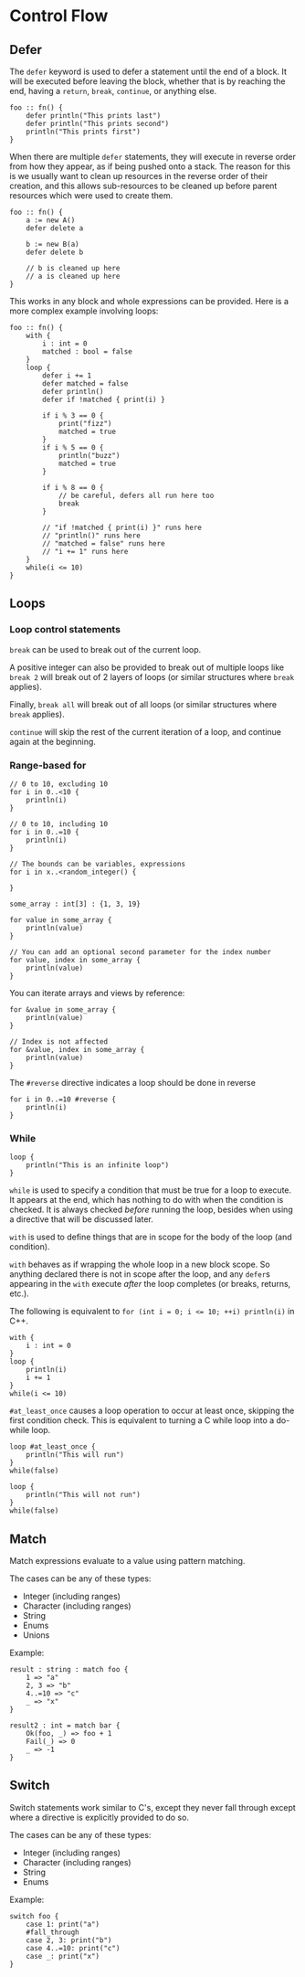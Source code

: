 # Control Flow

## Defer

The `defer` keyword is used to defer a statement until the end of a block. It will be executed before leaving the block,
whether that is by reaching the end, having a `return`, `break`, `continue`, or anything else.


```
foo :: fn() {
    defer println("This prints last")
    defer println("This prints second")
    println("This prints first")
}
```

When there are multiple `defer` statements, they will execute in reverse order from how they appear, as if being pushed onto a stack.
The reason for this is we usually want to clean up resources in the reverse order of their creation, and this allows
sub-resources to be cleaned up before parent resources which were used to create them.

```
foo :: fn() {
    a := new A()
    defer delete a

    b := new B(a)
    defer delete b

    // b is cleaned up here
    // a is cleaned up here
}
```

This works in any block and whole expressions can be provided. Here is a more complex example involving loops:

```
foo :: fn() {
    with {
        i : int = 0
        matched : bool = false
    }
    loop {
        defer i += 1
        defer matched = false
        defer println()
        defer if !matched { print(i) }

        if i % 3 == 0 {
            print("fizz")
            matched = true
        }
        if i % 5 == 0 {
            println("buzz")
            matched = true
        }

        if i % 8 == 0 {
            // be careful, defers all run here too
            break
        }

        // "if !matched { print(i) }" runs here
        // "println()" runs here
        // "matched = false" runs here
        // "i += 1" runs here
    }
    while(i <= 10)
}
```

## Loops

### Loop control statements

`break` can be used to break out of the current loop.

A positive integer can also be provided to break out of multiple loops like `break 2` 
will break out of 2 layers of loops (or similar structures where `break` applies).

Finally, `break all` will break out of all loops (or similar structures where `break` applies).

`continue` will skip the rest of the current iteration of a loop, and continue again at the beginning.

### Range-based for
```
// 0 to 10, excluding 10
for i in 0..<10 {
    println(i)
}

// 0 to 10, including 10
for i in 0..=10 {
    println(i)
}

// The bounds can be variables, expressions
for i in x..<random_integer() {

}

some_array : int[3] : {1, 3, 19}

for value in some_array {
    println(value)
}

// You can add an optional second parameter for the index number 
for value, index in some_array {
    println(value)
}
```

You can iterate arrays and views by reference:

```
for &value in some_array {
    println(value)
}

// Index is not affected
for &value, index in some_array {
    println(value)
}
```

The `#reverse` directive indicates a loop should be done in reverse

```
for i in 0..=10 #reverse {
    println(i)
}
```

### While

```
loop {
    println("This is an infinite loop")
}
```

`while` is used to specify a condition that must be true for a loop to execute. It appears at the end, which has nothing to do with when the condition is checked. It is always checked *before* running the loop, besides when using a directive that will be discussed later.

`with` is used to define things that are in scope for the body of the loop (and condition).

`with` behaves as if wrapping the whole loop in a new block scope. So 
anything declared there is not in scope after the loop, and any `defer`s
appearing in the `with` execute *after* the loop completes (or breaks, returns, etc.).

The following is equivalent to `for (int i = 0; i <= 10; ++i) println(i)` in C++.

```
with {
    i : int = 0
}
loop {
    println(i)
    i += 1
}
while(i <= 10)
```

`#at_least_once` causes a loop operation to occur at least once, skipping the first condition check. This is equivalent to turning a C while loop into a do-while loop.

```
loop #at_least_once {
    println("This will run")
}
while(false)

loop {
    println("This will not run")
}
while(false)
```

## Match

Match expressions evaluate to a value using pattern matching.

The cases can be any of these types:

* Integer (including ranges)
* Character (including ranges)
* String
* Enums
* Unions

Example:
```
result : string : match foo {
    1 => "a"
    2, 3 => "b"
    4..=10 => "c"
    _ => "x"
}

result2 : int = match bar {
    Ok(foo, _) => foo + 1
    Fail(_) => 0
    _ => -1
}
```

## Switch

Switch statements work similar to C's, except they never fall through except where a directive is explicitly provided to do so.

The cases can be any of these types:
* Integer (including ranges)
* Character (including ranges)
* String
* Enums

Example:
```
switch foo {
    case 1: print("a")
    #fall_through
    case 2, 3: print("b")
    case 4..=10: print("c")
    case _: print("x")
}
```

